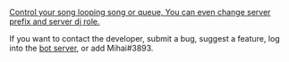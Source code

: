 <td data-label="Usage"><a href="command_examples/profile.png" data-lightbox="profile">Control your song looping song or queue, You can even change server prefix and server dj role.</a></td>


<p class="quoteHelp">If you want to contact the developer, submit a bug, suggest a feature, log into the <a href="https://discord.gg/hEyde2FBzR" class="serverA">bot server</a>, or add Mihai#3893.</p>
